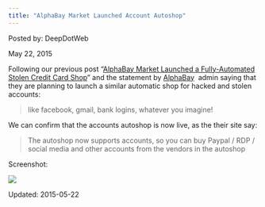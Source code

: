 ```yaml
---
title: "AlphaBay Market Launched Account Autoshop"
---
```


Posted by: DeepDotWeb 

<span>May 22, 2015</span>


<p>Following our previous post &#8220;<a title="Permalink to AlphaBay Market Launched a Fully-Automated Stolen Credit Card Shop" href="/2015/05/20/alphabay-dark-net-market-launched-a-fully-automated-credit-card-shop/" rel="bookmark">AlphaBay Market Launched a Fully-Automated Stolen Credit Card Shop</a>&#8221; and the statement by <a href="#">AlphaBay</a>  admin saying that they are planning to launch a similar automatic shop for hacked and stolen accounts:</p>
<blockquote><p>like facebook, gmail, bank logins, whatever you imagine!</p></blockquote>
<p>We can confirm that the accounts autoshop is now live, as the their site say:</p>
<blockquote><p>The autoshop now supports accounts, so you can buy Paypal / RDP / social media and other accounts from the vendors in the autoshop</p></blockquote>
<p>Screenshot:</p>

<img src="https://gir.pub/deepdotweb/imgs/2015/05/accounts.png">


Updated: 2015-05-22

